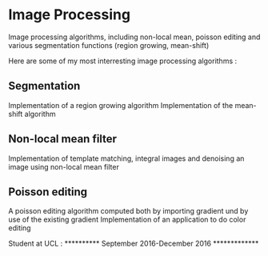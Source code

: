 # Image Processing
Image processing algorithms, including non-local mean, poisson editing and various segmentation functions (region growing, mean-shift)

Here are some of my most interresting image processing algorithms : 

## Segmentation
Implementation of a region growing algorithm
Implementation of the mean-shift algorithm

## Non-local mean filter
Implementation of template matching, integral images and denoising an image using non-local mean filter

## Poisson editing
A poisson editing algorithm computed both by importing gradient und by use of the existing gradient 
Implementation of an application to do color editing 


Student at UCL : ********** September 2016-December 2016 *************
